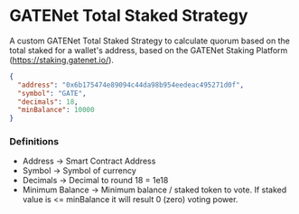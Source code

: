 # GATENet Total Staked Strategy

A custom GATENet Total Staked Strategy to calculate quorum based on the total staked for a wallet's address, based on the GATENet Staking Platform (https://staking.gatenet.io/).

```json
{
  "address": "0x6b175474e89094c44da98b954eedeac495271d0f",
  "symbol": "GATE",
  "decimals": 18,
  "minBalance": 10000
}
```
### Definitions
- Address → Smart Contract Address
- Symbol → Symbol of currency
- Decimals → Decimal to round 18 = 1e18
- Minimum Balance → Minimum balance / staked token to vote. 
If staked value is <= minBalance it will result 0 (zero) voting power.

